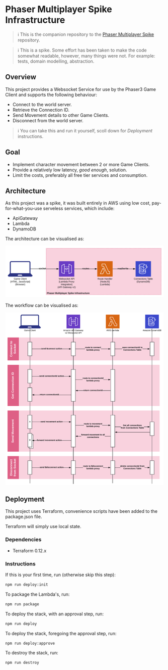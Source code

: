 # Phaser Multiplayer Spike Infrastructure

> ℹ️ This is the companion repository to the [Phaser Multiplayer Spike](https://github.com/ardelio/phaser-multiplayer-spike) repository.

> ℹ️ This is a spike. Some effort has been taken to make the code somewhat readable, however, many things were not. For example: tests, domain modelling, abstraction.

## Overview

This project provides a Websocket Service for use by the Phaser3 Game Client and supports the following behaviour:

- Connect to the world server.
- Retrieve the Connection ID.
- Send Movement details to other Game Clients.
- Disconnect from the world server.

> ℹ️ You can take this and run it yourself, scoll down for *Deployment* instructions.

## Goal

- Implement character movement between 2 or more Game Clients.
- Provide a relatively low latency, *good enough*, solution.
- Limit the costs, preferably all free tier services and consumption.

## Architecture

As this project was a spike, it was built entirely in AWS using low cost, pay-for-what-you-use serveless services, which include:

- ApiGateway
- Lambda
- DynamoDB

The architecture can be visualised as:

![Architecture Diagram](./assets/architecture-diagram.svg)

The workflow can be visualised as:

![Sequence Diagram](./assets/sequence-diagram.svg)

## Deployment

This project uses Terraform, convenience scripts have been added to the package.json file.

Terraform will simply use local state.

### Dependencies

- Terraform 0.12.x

### Instructions

If this is your first time, run (otherwise skip this step):

```sh
npm run deploy:init
```

To package the Lambda's, run:

```sh
npm run package
```

To deploy the stack, with an approval step, run:

```sh
npm run deploy
```

To deploy the stack, foregoing the approval step, run:

```sh
npm run deploy:approve
```

To destroy the stack, run:

```sh
npm run destroy
```
